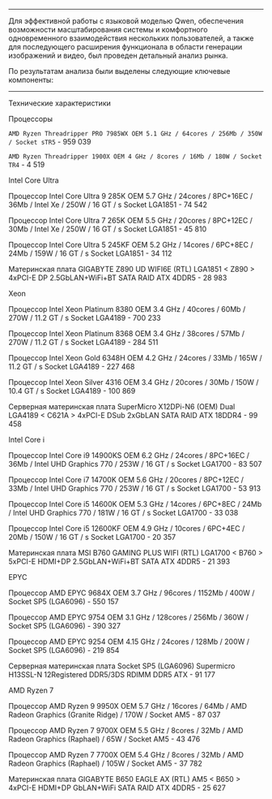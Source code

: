 ***
Для эффективной работы с языковой моделью Qwen, обеспечения возможности масштабирования системы и комфортного одновременного взаимодействия нескольких пользователей, а также для последующего расширения функционала в области генерации изображений и видео, был проведен детальный анализ рынка.

По результатам анализа были выделены следующие ключевые компоненты:

***




Технические характеристики

Процессоры

`AMD Ryzen Threadripper PRO 7985WX OEM 5.1 GHz / 64cores / 256Mb / 350W / Socket sTR5` - 959 039

`AMD Ryzen Threadripper 1900X OEM 4 GHz / 8cores / 16Mb / 180W / Socket TR4` - 4 519



Intel Core Ultra

Процессор Intel Core Ultra 9 285K OEM 5.7 GHz / 24cores / 8PC+16EC / 36Mb / Intel Xe / 250W / 16 GT / s Socket LGA1851 - 74 542

Процессор Intel Core Ultra 7 265K OEM 5.5 GHz / 20cores / 8PC+12EC / 30Mb / Intel Xe / 250W / 16 GT / s Socket LGA1851 - 45 810

Процессор Intel Core Ultra 5 245KF OEM 5.2 GHz / 14cores / 6PC+8EC / 24Mb / 159W / 16 GT / s Socket LGA1851 - 34 112

Материнская плата GIGABYTE Z890 UD WIFI6E (RTL) LGA1851 < Z890 > 4xPCI-E DP 2.5GbLAN+WiFi+BT SATA RAID ATX 4DDR5 - 28 983 


Xeon 

Процессор Intel Xeon Platinum 8380 OEM 3.4 GHz / 40cores / 60Mb / 270W / 11.2 GT / s Socket LGA4189 - 700 233

Процессор Intel Xeon Platinum 8368 OEM 3.4 GHz / 38cores / 57Mb / 270W / 11.2 GT / s Socket LGA4189 - 284 511

Процессор Intel Xeon Gold 6348H OEM 4.2 GHz / 24cores / 33Mb / 165W / 11.2 GT / s Socket LGA4189 - 227 468

Процессор Intel Xeon Silver 4316 OEM 3.4 GHz / 20cores / 30Mb / 150W / 10.4 GT / s Socket LGA4189 - 100 869

Серверная материнская плата SuperMicro X12DPi-N6 (OEM) Dual LGA4189 < C621A > 4xPCI-E DSub 2xGbLAN SATA RAID ATX 18DDR4 - 99 458

Intel Core i

Процессор Intel Core i9 14900KS OEM 6.2 GHz / 24cores / 8PC+16EC / 36Mb / Intel UHD Graphics 770 / 253W / 16 GT / s Socket LGA1700 - 83 507

Процессор Intel Core i7 14700K OEM 5.6 GHz / 20cores / 8PC+12EC / 33Mb / Intel UHD Graphics 770 / 253W / 16 GT / s Socket LGA1700 - 53 913

Процессор Intel Core i5 14600K OEM 5.3 GHz / 14cores / 6PC+8EC / 24Mb / Intel UHD Graphics 770 / 181W / 16 GT / s Socket LGA1700 - 33 038

Процессор Intel Core i5 12600KF OEM 4.9 GHz / 10cores / 6PC+4EC / 20Mb / 150W / 16 GT / s Socket LGA1700 - 20 357

Материнская плата MSI B760 GAMING PLUS WIFI (RTL) LGA1700 < B760 > 5xPCI-E HDMI+DP 2.5GbLAN+WiFi+BT SATA ATX 4DDR5 - 21 393


EPYC 

Процессор AMD EPYC 9684X OEM 3.7 GHz / 96cores / 1152Mb / 400W / Socket SP5 (LGA6096) - 550 157

Процессор AMD EPYC 9754 OEM 3.1 GHz / 128cores / 256Mb / 360W / Socket SP5 (LGA6096) - 390 327

Процессор AMD EPYC 9254 OEM 4.15 GHz / 24cores / 128Mb / 200W / Socket SP5 (LGA6096) - 219 854

Серверная материнская плата Socket SP5 (LGA6096) Supermicro H13SSL-N 12Registered DDR5/3DS RDIMM DDR5 ATX - 91 177


AMD Ryzen 7 

Процессор AMD Ryzen 9 9950X OEM 5.7 GHz / 16cores / 64Mb / AMD Radeon Graphics (Granite Ridge) / 170W / Socket AM5 - 87 037


Процессор AMD Ryzen 7 9700X OEM 5.5 GHz / 8cores / 32Mb / AMD Radeon Graphics (Raphael) / 65W / Socket AM5 - 43 476


Процессор AMD Ryzen 7 7700X OEM 5.4 GHz / 8cores / 32Mb / AMD Radeon Graphics (Raphael) / 105W / Socket AM5 - 37 782

Материнская плата GIGABYTE B650 EAGLE AX (RTL) AM5 < B650 > 4xPCI-E HDMI+DP GbLAN+WiFi SATA RAID ATX 4DDR5 - 25 627
